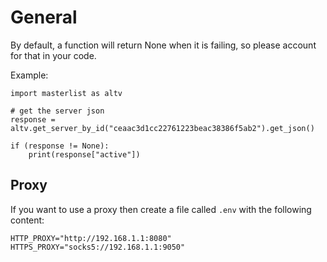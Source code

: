 # General

By default, a function will return None when it is failing, so please account for that in your code.

Example:
```
import masterlist as altv

# get the server json
response = altv.get_server_by_id("ceaac3d1cc22761223beac38386f5ab2").get_json()

if (response != None):
    print(response["active"])
```

## Proxy

If you want to use a proxy then create a file called `.env` with the following content:
```commandline
HTTP_PROXY="http://192.168.1.1:8080"
HTTPS_PROXY="socks5://192.168.1.1:9050"
```